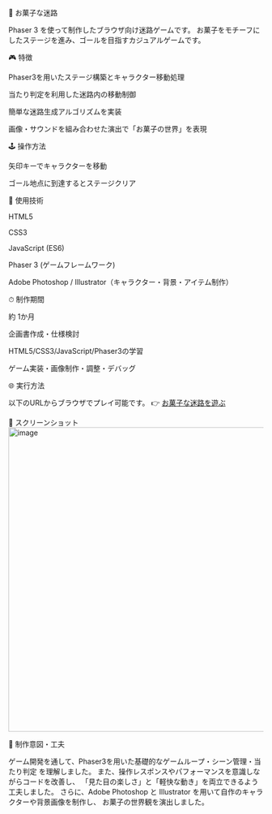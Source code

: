 🍭 お菓子な迷路

Phaser 3 を使って制作したブラウザ向け迷路ゲームです。
お菓子をモチーフにしたステージを進み、ゴールを目指すカジュアルゲームです。

🎮 特徴

Phaser3を用いたステージ構築とキャラクター移動処理

当たり判定を利用した迷路内の移動制御

簡単な迷路生成アルゴリズムを実装

画像・サウンドを組み合わせた演出で「お菓子の世界」を表現

🕹 操作方法

矢印キーでキャラクターを移動

ゴール地点に到達するとステージクリア

🔧 使用技術

HTML5

CSS3

JavaScript (ES6)

Phaser 3 (ゲームフレームワーク)

Adobe Photoshop / Illustrator（キャラクター・背景・アイテム制作）

⏱ 制作期間

約 1か月

企画書作成・仕様検討

HTML5/CSS3/JavaScript/Phaser3の学習

ゲーム実装・画像制作・調整・デバッグ

🌐 実行方法

以下のURLからブラウザでプレイ可能です。
👉 [お菓子な迷路を遊ぶ](https://fancy-praline-1a7076.netlify.app/)

📸 スクリーンショット
<img width="806" height="600" alt="image" src="https://github.com/user-attachments/assets/38ca8d57-aae9-454c-a53b-f496f35848a0" />

📌 制作意図・工夫

ゲーム開発を通して、Phaser3を用いた基礎的なゲームループ・シーン管理・当たり判定 を理解しました。
また、操作レスポンスやパフォーマンスを意識しながらコードを改善し、
「見た目の楽しさ」と「軽快な動き」を両立できるよう工夫しました。
さらに、Adobe Photoshop と Illustrator を用いて自作のキャラクターや背景画像を制作し、
お菓子の世界観を演出しました。
